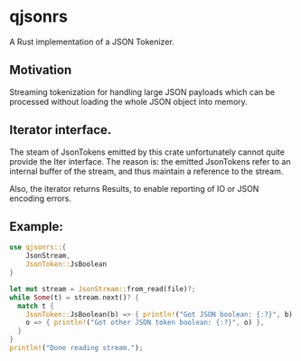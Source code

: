 # qjsonrs

A Rust implementation of a JSON Tokenizer.

## Motivation

Streaming tokenization for handling large JSON payloads which can be processed
without loading the whole JSON object into memory.

## Iterator interface.

The steam of JsonTokens emitted by this crate unfortunately cannot quite
provide the Iter interface. The reason is: the emitted JsonTokens refer to an
internal buffer of the stream, and thus maintain a reference to the stream.

Also, the iterator returns Results, to enable reporting of IO or JSON encoding errors.

## Example:

```rust
use qjsonrs::{
    JsonStream,
    JsonToken::JsBoolean
}

let mut stream = JsonStream::from_read(file)?;
while Some(t) = stream.next()? {
  match t {
    JsonToken::JsBoolean(b) => { println!("Got JSON boolean: {:?}", b) },
    o => { println!("Got other JSON token boolean: {:?}", o) },
  }
}
println!("Done reading stream.");
```
